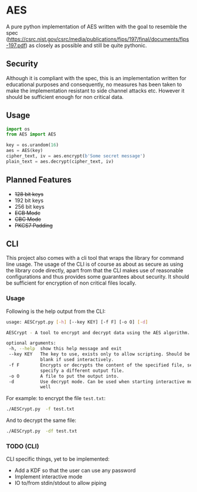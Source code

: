 # AES

A pure python implementation of AES written with the goal to resemble the 
spec (https://csrc.nist.gov/csrc/media/publications/fips/197/final/documents/fips-197.pdf) as closely as possible and still be quite pythonic.

## Security
Although it is compliant with the spec, this is an implementation written for
educational purposes and consequently, no measures has been taken to make the 
implementation resistant to side channel attacks etc. However it should be
sufficient enough for non critical data. 

## Usage
````python
import os
from AES import AES

key = os.urandom(16)
aes = AES(key)
cipher_text, iv = aes.encrypt(b'Some secret message')
plain_text = aes.decrypt(cipher_text, iv)
````

## Planned Features
 - ~~128 bit keys~~
 - 192 bit keys
 - 256 bit keys
 - ~~ECB Mode~~
 - ~~CBC Mode~~
 - ~~PKCS7 Padding~~
 
 ## CLI
 This project also comes with a cli tool that wraps the library for command line usage.
 The usage of the CLI is of course as about as secure as using the library code directly,
 apart from that the CLI makes use of reasonable configurations and thus provides some
 guarantees about security. It should be sufficient for encryption of non critical 
 files locally.
 
 ### Usage
 Following is the help output from the CLI:
 ````bash
 usage: AESCrypt.py [-h] [--key KEY] [-f F] [-o O] [-d]

AESCrypt - A tool to encrypt and decrypt data using the AES algorithm.

optional arguments:
  -h, --help  show this help message and exit
  --key KEY   The key to use, exists only to allow scripting. Should be left
              blank if used interactively.
  -f F        Encrypts or decrypts the content of the specified file, set the -o flag to
              specify a different output file.
  -o O        A file to put the output into.
  -d          Use decrypt mode. Can be used when starting interactive mode as
              well
````

For example: to encrypt the file `test.txt`:
````bash
./AESCrypt.py  -f test.txt
````

And to decrypt the same file:
````bash
./AESCrypt.py  -df test.txt
````

### TODO (CLI)
CLI specific things, yet to be implemented:

- Add a KDF so that the user can use any password
- Implement interactive mode
- IO to/from stdin/stdout to allow piping  